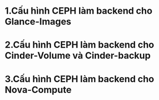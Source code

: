 # 1.Cấu hình CEPH làm backend cho Glance-Images
# 2.Cấu hình CEPH làm backend cho Cinder-Volume và Cinder-backup
# 3.Cấu hình CEPH làm backend cho Nova-Compute
